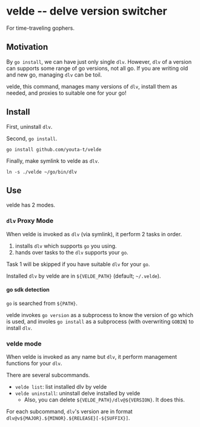 velde -- delve version switcher
===============================

For time-traveling gophers.

Motivation
----------

By `go install`, we can have just only single `dlv`.
However, `dlv` of a version can supports some range of go versions, not all go.
If you are writing old and new go, managing `dlv` can be toil.

velde, this command, manages many versions of `dlv`, install them as needed, and proxies to suitable one for your go!

Install
------------

First, uninstall `dlv`.

Second, `go install`.

```
go install github.com/youta-t/velde
```

Finally, make symlink to velde as `dlv`.

```
ln -s ./velde ~/go/bin/dlv
```

Use
----

velde has 2 modes.

### `dlv` Proxy Mode

When velde is invoked as `dlv` (via symlink), it perform 2 tasks in order.

1. installs `dlv` which supports `go` you using.
2. hands over tasks to the `dlv` supports your `go`.

Task 1 will be skipped if you have suitable `dlv` for your `go`. 

Installed `dlv` by velde are in `${VELDE_PATH}` (default; `~/.velde`).

#### go sdk detection

`go` is searched from `${PATH}`.

velde invokes `go version` as a subprocess to know the version of go which is used,
and involes `go install` as a subprocess (with overwriting `GOBIN`) to install `dlv`.

### velde mode

When velde is invoked as any name but `dlv`, it perform management functions for your `dlv`.

There are several subcommands.

- `velde list`: list installed dlv by velde
- `velde uninstall`: uninstall delve installed by velde
    - Also, you can delete `${VELDE_PATH}/dlv@${VERSION}`. It does this.

For each subcommand, `dlv`'s version are in format `dlv@v${MAJOR}.${MINOR}.${RELEASE}[-${SUFFIX}]`.
